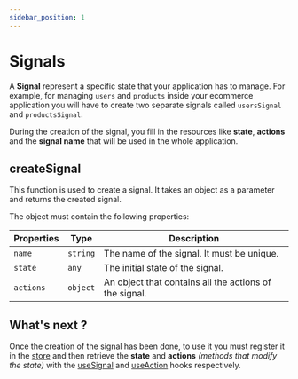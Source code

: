 ```yaml
---
sidebar_position: 1
---
```


# Signals

A **Signal** represent a specific state that your application has to manage. For example, for managing `users` and `products` inside your ecommerce application you will have to create two separate signals called `usersSignal` and `productsSignal`.

During the creation of the signal, you fill in the resources like **state**, **actions** and the **signal name** that will be used in the whole application.

## createSignal

This function is used to create a signal. It takes an object as a parameter and returns the created signal.

The object must contain the following properties:

| Properties | Type     | Description                                            |
| ---------- | -------- | ------------------------------------------------------ |
| `name`     | `string` | The name of the signal. It must be unique.             |
| `state`    | `any`    | The initial state of the signal.                       |
| `actions`  | `object` | An object that contains all the actions of the signal. |

## What's next ?

Once the creation of the signal has been done, to use it you must register it in the [store](/docs/guide/store.md) and then retrieve the **state** and **actions** _(methods that modify the state)_ with the [useSignal](/docs/guide/hooks/useSignal.md) and [useAction](/docs/guide/hooks/useAction.md) hooks respectively.
